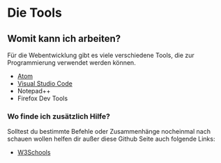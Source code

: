 # Die Tools
## Womit kann ich arbeiten?

Für die Webentwicklung gibt es viele verschiedene Tools, die zur Programmierung verwendet werden können.

- [Atom](https://atom.io/)
- [Visual Studio Code](https://code.visualstudio.com/)
- Notepad++
- Firefox Dev Tools

### Wo finde ich zusätzlich Hilfe?

Solltest du bestimmte Befehle oder Zusammenhänge nocheinmal nach schauen wollen helfen dir außer diese Github Seite auch folgende Links:

- [W3Schools](https://www.w3schools.com/default.asp)
